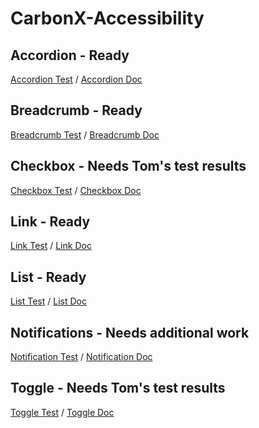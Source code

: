 # CarbonX-Accessibility
## Accordion - Ready
[Accordion Test](https://htmlpreview.github.io/?https://github.com/snidersd/CarbonX-Accessibility/blob/master/Accordion-test/Accordion%20Accessibility.html) /
[Accordion Doc](https://htmlpreview.github.io/?https://github.com/snidersd/CarbonX-Accessibility/blob/master/Doc/Accordion-doc.html)
## Breadcrumb - Ready
[Breadcrumb Test](https://htmlpreview.github.io/?https://github.com/snidersd/CarbonX-Accessibility/blob/master/Breadcrumb-test/Breadcrumb%20Accessibility.html)  /
[Breadcrumb Doc](https://htmlpreview.github.io/?https://github.com/snidersd/CarbonX-Accessibility/blob/master/Doc/breadcrumb-doc.html)
## Checkbox - Needs Tom's test results
[Checkbox Test](https://htmlpreview.github.io/?https://github.com/snidersd/CarbonX-Accessibility/blob/master/Checkbox-test/Checkbox-test.html) /
[Checkbox Doc](https://htmlpreview.github.io/?https://github.com/snidersd/CarbonX-Accessibility/blob/master/Doc/Checkbox-doc.html)
## Link - Ready
[Link Test](https://htmlpreview.github.io/?https://github.com/snidersd/CarbonX-Accessibility/blob/master/Link-test/Link%20Accessibility.html) /
[Link Doc](https://htmlpreview.github.io/?https://github.com/snidersd/CarbonX-Accessibility/blob/master/Doc/Link-doc.html)
## List - Ready
[List Test](https://htmlpreview.github.io/?https://github.com/snidersd/CarbonX-Accessibility/blob/master/List-test/List%20Accessibility.html) /
[List Doc](https://htmlpreview.github.io/?https://github.com/snidersd/CarbonX-Accessibility/blob/master/Doc/List%20Accessibility.html)
## Notifications - Needs additional work
[Notification Test](https://htmlpreview.github.io/?https://github.com/snidersd/CarbonX-Accessibility/blob/master/Notification-test/Notification%20Accessibility.html) /
[Notification Doc](https://htmlpreview.github.io/?https://github.com/snidersd/CarbonX-Accessibility/blob/master/Doc/Notification%20Accessibility.html)
## Toggle - Needs Tom's test results
[Toggle Test](https://htmlpreview.github.io/?https://github.com/snidersd/CarbonX-Accessibility/blob/master/Toggle-test/Toggle-test.html) /
[Toggle Doc](https://htmlpreview.github.io/?https://github.com/snidersd/CarbonX-Accessibility/blob/master/Doc/Toggle-doc.html)
